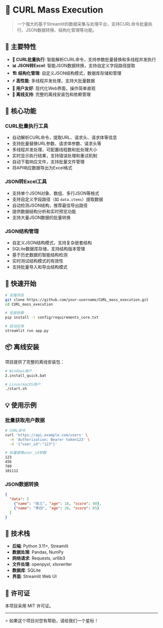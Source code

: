 # 🔄 CURL Mass Execution

> 一个强大的基于Streamlit的数据采集与处理平台，支持CURL命令批量执行、JSON数据转换、结构化管理等功能。

## 🚀 主要特性

- **🔄 CURL批量执行**: 智能解析CURL命令，支持参数批量替换和多线程并发执行
- **📊 JSON转Excel**: 智能JSON数据转换，支持自定义字段路径提取
- **🏗️ 结构化管理**: 自定义JSON结构模式，数据库存储和管理
- **⚡ 高性能**: 多线程并发处理，支持大批量数据
- **🎨 用户友好**: 现代化Web界面，操作简单直观
- **🔧 离线支持**: 完整的离线安装包和依赖管理

## 🎯 核心功能

### CURL批量执行工具
- 自动解析CURL命令，提取URL、请求头、请求体等信息
- 支持批量替换URL参数、请求体参数、请求头等
- 多线程并发处理，可配置线程数和批处理大小
- 实时显示执行结果，支持错误处理和重试机制
- 自动下载响应文件，支持批量文件管理
- 将API响应数据导出为Excel格式

### JSON转Excel工具
- 支持单个JSON对象、数组、多行JSON等格式
- 支持自定义字段路径（如 `data.items`）提取数据
- 自动检测JSON结构，推荐最佳导出路径
- 提供数据结构分析和实时预览功能
- 支持大量JSON数据的批量转换

### JSON结构管理
- 自定义JSON结构模式，支持复杂嵌套结构
- SQLite数据库存储，支持结构版本管理
- 基于历史数据的智能结构检测
- 实时测试结构模式的有效性
- 支持批量导入和导出结构模式

## 🚀 快速开始

```bash
# 克隆项目
git clone https://github.com/your-username/CURL_mass_execution.git
cd CURL_mass_execution

# 安装依赖
pip install -r config/requirements_core.txt

# 启动应用
streamlit run app.py
```

## 📦 离线安装

项目提供了完整的离线安装包：

```bash
# Windows用户
2.install_quick.bat

# Linux/macOS用户
./start.sh
```

## 💡 使用示例

### 批量获取用户数据
```bash
# CURL命令
curl 'https://api.example.com/users' \
  -H 'Authorization: Bearer token123' \
  -d '{"user_id":"123"}'

# 批量替换user_id参数
123
456
789
101112
```

### JSON数据转换
```json
{
  "data": [
    {"name": "张三", "age": 18, "score": 90},
    {"name": "李四", "age": 20, "score": 85}
  ]
}
```

## 🔧 技术栈

- **后端**: Python 3.11+, Streamlit
- **数据处理**: Pandas, NumPy
- **网络请求**: Requests, urllib3
- **文件处理**: openpyxl, xlsxwriter
- **数据库**: SQLite
- **界面**: Streamlit Web UI

## 📄 许可证

本项目采用 MIT 许可证。

---

⭐ 如果这个项目对您有帮助，请给我们一个星标！ 